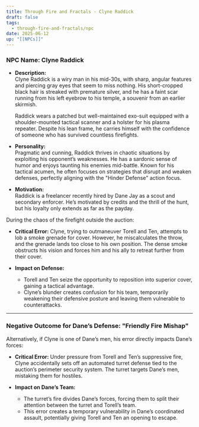 ```yaml
---
title: Through Fire and Fractals - Clyne Raddick
draft: false
tags:
  - through-fire-and-fractals/npc
date: 2025-06-12
up: "[[NPCs]]"
---
```


### NPC Name: **Clyne Raddick**

- **Description:**  
    Clyne Raddick is a wiry man in his mid-30s, with sharp, angular features and piercing gray eyes that seem to miss nothing. His short-cropped black hair is streaked with premature silver, and he has a faint scar running from his left eyebrow to his temple, a souvenir from an earlier skirmish.
    
    Raddick wears a patched but well-maintained exo-suit equipped with a shoulder-mounted tactical scanner and a holster for his plasma repeater. Despite his lean frame, he carries himself with the confidence of someone who has survived countless firefights.
    
- **Personality:**  
    Pragmatic and cunning, Raddick thrives in chaotic situations by exploiting his opponent’s weaknesses. He has a sardonic sense of humor and enjoys taunting his enemies mid-battle. Known for his tactical acumen, he often focuses on strategies that disrupt and weaken defenses, perfectly aligning with the "Hinder Defense" action focus.
    
- **Motivation:**  
    Raddick is a freelancer recently hired by Dane Jay as a scout and secondary enforcer. He’s motivated by credits and the thrill of the hunt, but his loyalty only extends as far as the payday.

During the chaos of the firefight outside the auction:

- **Critical Error:** Clyne, trying to outmaneuver Torell and Ten, attempts to lob a smoke grenade for cover. However, he miscalculates the throw, and the grenade lands too close to his own position. The dense smoke obstructs his vision and forces him and his ally to retreat further from their cover.
    
- **Impact on Defense:**
    
    - Torell and Ten seize the opportunity to reposition into superior cover, gaining a tactical advantage.
    - Clyne’s blunder creates confusion for his team, temporarily weakening their defensive posture and leaving them vulnerable to counterattacks.

---

### Negative Outcome for Dane’s Defense: "Friendly Fire Mishap"

Alternatively, if Clyne is one of Dane’s men, his error directly impacts Dane’s forces:

- **Critical Error:** Under pressure from Torell and Ten’s suppressive fire, Clyne accidentally sets off an automated turret defense tied to the auction’s perimeter security system. The turret targets Dane’s men, mistaking them for hostiles.
    
- **Impact on Dane’s Team:**
    
    - The turret’s fire divides Dane’s forces, forcing them to split their attention between the turret and Torell’s team.
    - This error creates a temporary vulnerability in Dane’s coordinated assault, potentially giving Torell and Ten an opening to escape.